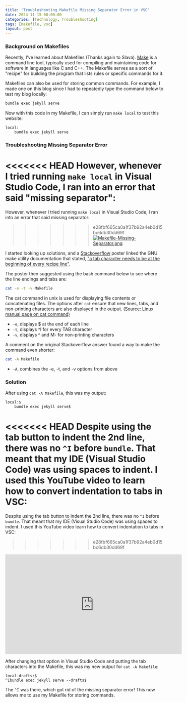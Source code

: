 ```yaml
---
title: 'Troubleshooting Makefile Missing Separator Error in VSC'
date: 2024-11-15 00:00:00
categories: [Technology, Troubleshooting]
tags: [makefile, vsc]
layout: post
---
```


### Background on Makefiles

Recently, I've learned about Makefiles (Thanks again to Slava). [Make](https://en.wikipedia.org/wiki/Make_(software)#Makefile) is a command line tool, typically used for compiling and maintaining code for software in languages like C and C++. The Makefile serves as a sort of "recipe" for building the program that lists rules or specific commands for it. 

Makefiles can also be used for storing common commands. For example, I made one on this blog since I had to repeatedly type the command below to test my blog locally:

```bash
bundle exec jekyll serve
```

Now with this code in my Makefile, I can simply run `make local` to test this website:
```make
local:
	bundle exec jekyll serve
```

### Troubleshooting Missing Separator Error

<<<<<<< HEAD
However, whenever I tried running `make local` in Visual Studio Code, I ran into an error that said "missing separator":
=======
However, whenever I tried running `make local` in Visual Studio Code, I ran into an error that said missing separator:
>>>>>>> e28fbf665ca0a1f37b92a4eb0d15bc6db30dd69f
[![Makefile-Missing-Separator.png](https://i.postimg.cc/XNzdB10N/Makefile-Missing-Separator.png)](https://postimg.cc/hhVfHrjN)

I started looking up solutions, and a [Stackoverflow](https://stackoverflow.com/a/16945143) poster linked the GNU make utility documentation that stated, ["a tab character needs to be at the beginning of every recipe line"](https://www.gnu.org/software/make/manual/make.html#Rule-Introduction).

The poster then suggested using the bash command below to see where the line endings and tabs are:

```bash
cat -e -t -v Makefile
```

The cat command in unix is used for displaying file contents or concatenating files. The options after `cat` ensure that new lines, tabs, and non-printing characters are also displayed in the output. [(Source: Linux manual page on cat command)](https://man7.org/linux/man-pages/man1/cat.1.html)
* `-e`, displays $ at the end of each line
* `-t`, displays ^I for every TAB character
* `-v`, displays ^ and M- for non-printing characters

A comment on the original Stackoverflow answer found a way to make the command even shorter:
```bash
cat -A Makefile
```

* `-A`, combines the -e, -t, and -v options from above

### Solution

After using `cat -A Makefile`, this was my output:
```
local:$
	bundle exec jekyll serve$
```
<<<<<<< HEAD
Despite using the tab button to indent the 2nd line, there was no `^I` before `bundle`. That meant that my IDE (Visual Studio Code) was using spaces to indent. I used this YouTube video to learn how to convert indentation to tabs in VSC:
=======
Despite using the tab button to indent the 2nd line, there was no `^I` before `bundle`. That meant that my IDE (Visual Studio Code) was using spaces to indent. I used this YouTube video learn how to convert indentation to tabs in VSC:
>>>>>>> e28fbf665ca0a1f37b92a4eb0d15bc6db30dd69f
<iframe width="560" height="315" src="https://www.youtube.com/embed/MOdWPA07bMU?si=QwIfjJ2ikzwejWR_" title="YouTube video player" frameborder="0" allow="accelerometer; autoplay; clipboard-write; encrypted-media; gyroscope; picture-in-picture; web-share" referrerpolicy="strict-origin-when-cross-origin" allowfullscreen></iframe>

After changing that option in Visual Studio Code and putting the tab characters into the Makefile, this was my new output for `cat -A Makefile`:
```
local-drafts:$
^Ibundle exec jekyll serve --drafts$
```

The `^I` was there, which got rid of the missing separator error! This now allows me to use my Makefile for storing commands.
